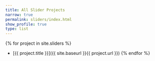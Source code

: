```yaml
---
title: All Slider Projects
narrow: true
permalink: sliders/index.html
show_profile: true
type: list
---
```


{% for project in site.sliders %}
- [{{ project.title }}]({{ site.baseurl }}{{ project.url }})
{% endfor %}
